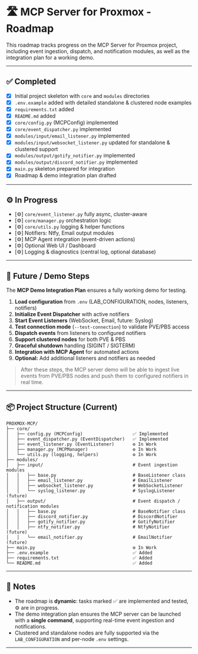 # 🛣️ MCP Server for Proxmox - Roadmap

This roadmap tracks progress on the MCP Server for Proxmox project, including event ingestion, dispatch, and notification modules, as well as the integration plan for a working demo.

---

## ✅ Completed

* [x] Initial project skeleton with `core` and `modules` directories
* [x] `.env.example` added with detailed standalone & clustered node examples
* [x] `requirements.txt` added
* [x] `README.md` added
* [x] `core/config.py` (MCPConfig) implemented
* [x] `core/event_dispatcher.py` implemented
* [x] `modules/input/email_listener.py` implemented
* [x] `modules/input/websocket_listener.py` updated for standalone & clustered support
* [x] `modules/output/gotify_notifier.py` implemented
* [x] `modules/output/discord_notifier.py` implemented
* [x] `main.py` skeleton prepared for integration
* [x] Roadmap & demo integration plan drafted

---

## ⚙ In Progress

* [⚙] `core/event_listener.py` fully async, cluster-aware
* [⚙] `core/manager.py` orchestration logic
* [⚙] `core/utils.py` logging & helper functions
* [⚙] Notifiers: Ntfy, Email output modules
* [⚙] MCP Agent integration (event-driven actions)
* [⚙] Optional Web UI / Dashboard
* [⚙] Logging & diagnostics (central log, optional database)

---

## 🧠 Future / Demo Steps

The **MCP Demo Integration Plan** ensures a fully working demo for testing.

1. **Load configuration** from `.env` (LAB_CONFIGURATION, nodes, listeners, notifiers)
2. **Initialize Event Dispatcher** with active notifiers
3. **Start Event Listeners** (WebSocket, Email, future: Syslog)
4. **Test connection mode** (`--test-connection`) to validate PVE/PBS access
5. **Dispatch events** from listeners to configured notifiers
6. **Support clustered nodes** for both PVE & PBS
7. **Graceful shutdown** handling (SIGINT / SIGTERM)
8. **Integration with MCP Agent** for automated actions
9. **Optional:** Add additional listeners and notifiers as needed

> After these steps, the MCP server demo will be able to ingest live events from PVE/PBS nodes and push them to configured notifiers in real time.

---

## 📦 Project Structure (Current)

```plaintext
PROXMOX-MCP/
├── core/
│   ├── config.py (MCPConfig)                   ✅ Implemented
│   ├── event_dispatcher.py (EventDispatcher)   ✅ Implemented
│   ├── event_listener.py (EventListener)       ⚙ In Work
│   ├── manager.py (MCPManager)                 ⚙ In Work
│   └── utils.py (logging, helpers)             ⚙ In Work
├── modules/
│   ├── input/                                  # Event ingestion modules
│   │   ├── base.py                             # BaseListener class
│   │   ├── email_listener.py                   # EmailListener
│   │   ├── websocket_listener.py               # WebSocketListener
│   │   └── syslog_listener.py                  # SyslogListener (future)
│   ├── output/                                 # Event dispatch / notification modules
│   │   ├── base.py                             # BaseNotifier class
│   │   ├── discord_notifier.py                 # DiscordNotifier
│   │   ├── gotify_notifier.py                  # GotifyNotifier
│   │   ├── ntfy_notifier.py                    # NtfyNotifier (future)
│   │   └── email_notifier.py                   # EmailNotifier (future)
├── main.py                                     ⚙ In Work
├── .env.example                                ✅ Added
├── requirements.txt                            ✅ Added
└── README.md                                   ✅ Added
```

---

## 📌 Notes

* The roadmap is **dynamic**: tasks marked ✅ are implemented and tested, ⚙ are in progress.
* The demo integration plan ensures the MCP server can be launched with a **single command**, supporting real-time event ingestion and notifications.
* Clustered and standalone nodes are fully supported via the `LAB_CONFIGURATION` and per-node `.env` settings.

---
